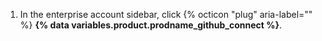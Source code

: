 1. In the enterprise account sidebar, click {% octicon "plug" aria-label="" %} **{% data variables.product.prodname_github_connect %}**.